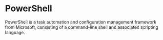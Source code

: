 # PowerShell

PowerShell is a task automation and configuration management framework from Microsoft, consisting of a command-line shell and associated scripting language.

